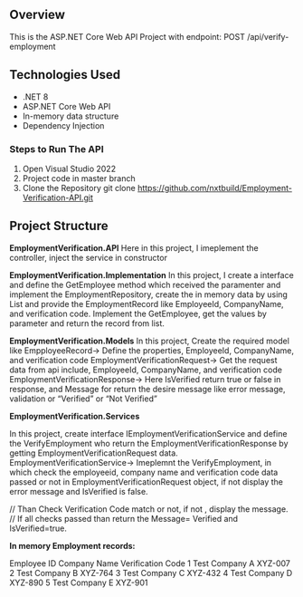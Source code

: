 
## Overview

This is the ASP.NET Core Web API Project with endpoint:  POST /api/verify-employment

## Technologies Used

- .NET 8
- ASP.NET Core Web API
- In-memory data structure
- Dependency Injection
  
### Steps to Run The API

1. Open Visual Studio 2022
2. Project code in master branch
3. Clone the Repository
   git clone https://github.com/nxtbuild/Employment-Verification-API.git



## Project Structure

**EmploymentVerification.API**
  Here in this project, I imeplement the controller, inject the service in constructor
  
**EmploymentVerification.Implementation**
   In this project, I create a interface and define the GetEmployee method which received the paramenter and implement the
   EmploymentRepository, create the in memory data by using List and provide the EmploymentRecord like EmployeeId, CompanyName, and verification code.
   Implement the GetEmployee, get the values by parameter and return the record from list.
   
**EmploymentVerification.Models**
   In this project, Create the required model like
   EmpployeeRecord-> Define the properties, EmployeeId, CompanyName, and verification code
   EmploymentVerificationRequest-> Get the request data from api include, EmployeeId, CompanyName, and verification code
   EmploymentVerificationResponse-> Here IsVerified return true or false in response, and Message for return the desire message like error message, validation or “Verified” or “Not Verified”

**EmploymentVerification.Services**

   In this project, create interface IEmploymentVerificationService and define the VerifyEmployment who return the EmploymentVerificationResponse by getting EmploymentVerificationRequest data.
   EmploymentVerificationService-> Imeplemnt the VerifyEmployment, in which check the employeeid, company name and verification code data passed or not in EmploymentVerificationRequest object, if not display the error message and IsVerified is false.

   // Than Check Verification Code match or not, if not , display the message.
   // If all checks passed than return the Message= Verified and IsVerified=true.

**In memory Employment records:**

Employee ID	Company Name	  Verification Code
1	          Test Company A	XYZ-007
2	          Test Company B	XYZ-764
3	          Test Company C	XYZ-432
4	          Test Company D	XYZ-890
5	          Test Company E	XYZ-901
